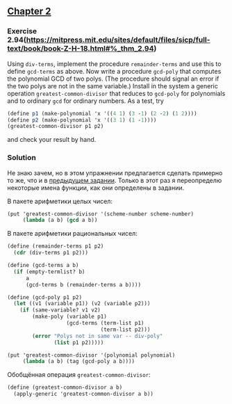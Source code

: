 ## [Chapter 2](../index.md#2-Building-Abstractions-with-Data)

### Exercise 2.94(https://mitpress.mit.edu/sites/default/files/sicp/full-text/book/book-Z-H-18.html#%_thm_2.94)

Using `div-terms`, implement the procedure `remainder-terms` and use this to define `gcd-terms` as above. Now write a procedure `gcd-poly` that computes the polynomial GCD of two polys. (The procedure should signal an error if the two polys are not in the same variable.) Install in the system a generic operation `greatest-common-divisor` that reduces to `gcd-poly` for polynomials and to ordinary `gcd` for ordinary numbers. As a test, try

```scheme
(define p1 (make-polynomial 'x '((4 1) (3 -1) (2 -2) (1 2))))
(define p2 (make-polynomial 'x '((3 1) (1 -1))))
(greatest-common-divisor p1 p2)
```

and check your result by hand.

### Solution

Не знаю зачем, но в этом упражнении предлагается сделать примерно то же, что и в [предыдущем задании][1]. Только в этот раз я переопределю некоторые имена функции, как они определены в задании.

В пакете арифметики целых чисел:

```scheme
(put 'greatest-common-divisor '(scheme-number scheme-number)
     (lambda (a b) (gcd a b))
```

В пакете арифметики рациональных чисел:

```scheme
(define (remainder-terms p1 p2)
  (cdr (div-terms p1 p2)))

(define (gcd-terms a b)
  (if (empty-termlist? b)
      a
      (gcd-terms b (remainder-terms a b))))

(define (gcd-poly p1 p2)
  (let ((v1 (variable p1)) (v2 (variable p2)))
    (if (same-variable? v1 v2)
        (make-poly (variable p1)
                   (gcd-terms (term-list p1)
                              (term-list p2)))
        (error "Polys not in same var -- div-poly" 
               (list p1 p2)))))

(put 'greatest-common-divisor '(polynomial polynomial)
     (lambda (a b) (tag (gcd-poly a b))))
```

Обобщённая операция `greatest-common-divisor`:

```scheme
(define (greatest-common-divisor a b)
  (apply-generic 'greatest-common-divisor a b))
```

[1]: ./Exercise%202.93.md

